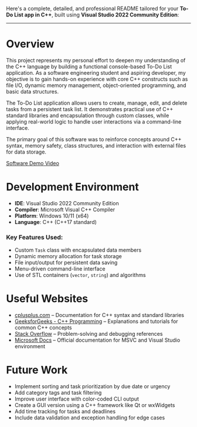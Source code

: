 Here's a complete, detailed, and professional README tailored for your **To-Do List app in C++**, built using **Visual Studio 2022 Community Edition**:

---

# Overview

This project represents my personal effort to deepen my understanding of the C++ language by building a functional console-based To-Do List application. As a software engineering student and aspiring developer, my objective is to gain hands-on experience with core C++ constructs such as file I/O, dynamic memory management, object-oriented programming, and basic data structures.

The To-Do List application allows users to create, manage, edit, and delete tasks from a persistent task list. It demonstrates practical use of C++ standard libraries and encapsulation through custom classes, while applying real-world logic to handle user interactions via a command-line interface.

The primary goal of this software was to reinforce concepts around C++ syntax, memory safety, class structures, and interaction with external files for data storage.

[Software Demo Video]( https://www.youtube.com/watch?v=BvxO-B3PM1M)

# Development Environment

* **IDE**: Visual Studio 2022 Community Edition
* **Compiler**: Microsoft Visual C++ Compiler
* **Platform**: Windows 10/11 (x64)
* **Language**: C++ (C++17 standard)

### Key Features Used:

* Custom `Task` class with encapsulated data members
* Dynamic memory allocation for task storage
* File input/output for persistent data saving
* Menu-driven command-line interface
* Use of STL containers (`vector`, `string`) and algorithms

# Useful Websites

* [cplusplus.com](https://www.cplusplus.com) – Documentation for C++ syntax and standard libraries
* [GeeksforGeeks - C++ Programming](https://www.geeksforgeeks.org/c-plus-plus) – Explanations and tutorials for common C++ concepts
* [Stack Overflow](https://stackoverflow.com) – Problem-solving and debugging references
* [Microsoft Docs](https://learn.microsoft.com/en-us/cpp/) – Official documentation for MSVC and Visual Studio environment

# Future Work

* Implement sorting and task prioritization by due date or urgency
* Add category tags and task filtering
* Improve user interface with color-coded CLI output
* Create a GUI version using a C++ framework like Qt or wxWidgets
* Add time tracking for tasks and deadlines
* Include data validation and exception handling for edge cases

